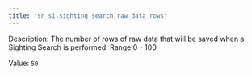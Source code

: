 ```yaml
---
title: "sn_si.sighting_search_raw_data_rows"
---
```


Description: The number of rows of raw data that will be saved when a Sighting Search is performed. Range 0 - 100

Value: `50`